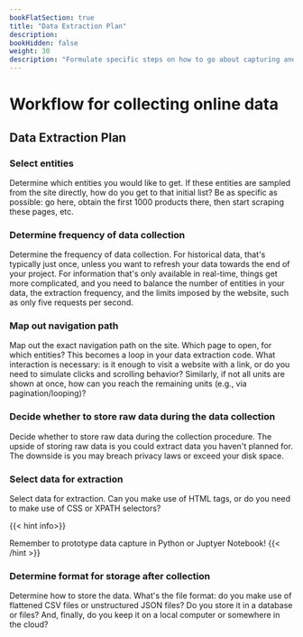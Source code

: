 ```yaml
---
bookFlatSection: true
title: "Data Extraction Plan"
description:
bookHidden: false
weight: 30
description: "Formulate specific steps on how to go about capturing and storing the data that you need."
---
```



# Workflow for collecting online data

## Data Extraction Plan

### Select entities

Determine which entities you would like to get. If these entities are sampled from the site directly, how do you get to that initial list? Be as specific as possible: go here, obtain the first 1000 products there, then start scraping these pages, etc.

### Determine frequency of data collection

Determine the frequency of data collection. For historical data, that's typically just once, unless you want to refresh your data towards the end of your project. For information that's only available in real-time, things get more complicated, and you need to balance the number of entities in your data, the extraction frequency, and the limits imposed by the website, such as only five requests per second.

### Map out navigation path

Map out the exact navigation path on the site. Which page to open, for which entities? This becomes a loop in your data extraction code. What interaction is necessary: is it enough to visit a website with a link, or do you need to simulate clicks and scrolling behavior? Similarly, if not all units are shown at once, how can you reach the remaining units (e.g., via pagination/looping)?

### Decide whether to store raw data during the data collection

Decide whether to store raw data during the collection procedure. The upside of storing raw data is you could extract data you haven't planned for. The downside is you may breach privacy laws or exceed your disk space.

### Select data for extraction

Select data for extraction. Can you make use of HTML tags, or do you need to make use of CSS or XPATH selectors?

{{< hint info>}}

Remember to prototype data capture in Python or Juptyer Notebook!
{{< /hint >}}

### Determine format for storage after collection

Determine how to store the data. What's the file format: do you make use of flattened CSV files or unstructured JSON files? Do you store it in a database or files? And, finally, do you keep it on a local computer or somewhere in the cloud?
